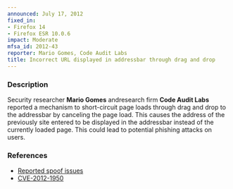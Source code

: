 ```yaml
---
announced: July 17, 2012
fixed_in:
- Firefox 14
- Firefox ESR 10.0.6
impact: Moderate
mfsa_id: 2012-43
reporter: Mario Gomes, Code Audit Labs
title: Incorrect URL displayed in addressbar through drag and drop
---
```


<h3>Description</h3>

<p>Security researcher <strong>Mario Gomes</strong> andresearch firm
<strong>Code Audit Labs</strong> reported a mechanism to short-circuit page
loads through drag and drop to the addressbar by canceling the page load. This
causes the address of the previously site entered to be displayed in the
addressbar instead of the currently loaded page. This could lead to potential
phishing attacks on users.
</p>


<h3>References</h3>

<ul>
  <li><a href="https://bugzilla.mozilla.org/buglist.cgi?bug_id=724247,724599,725611">
      Reported spoof issues</a></li>
  <li><a href="http://cve.mitre.org/cgi-bin/cvename.cgi?name=CVE-2012-1950" class="ex-ref">CVE-2012-1950</a></li>
</ul>



